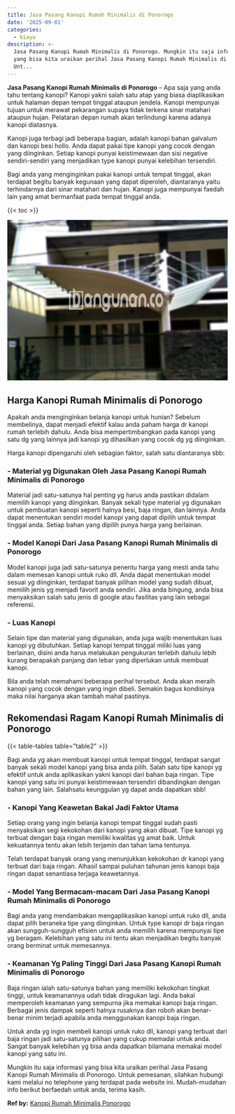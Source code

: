 ```yaml
---
title: Jasa Pasang Kanopi Rumah Minimalis di Ponorogo
date: '2025-09-01'
categories:
  - biaya
description: >-
  Jasa Pasang Kanopi Rumah Minimalis di Ponorogo. Mungkin itu saja informasi
  yang bisa kita uraikan perihal Jasa Pasang Kanopi Rumah Minimalis di Ponorogo.
  Unt...
---
```


**Jasa Pasang Kanopi Rumah Minimalis di Ponorogo** – Apa saja yang anda tahu tentang kanopi? Kanopi yakni salah satu atap yang biasa diaplikasikan untuk halaman depan tempat tinggal ataupun jendela. Kanopi mempunyai tujuan untuk merawat pekarangan supaya tidak terkena sinar matahari ataupun hujan. Pelataran depan rumah akan terlindungi karena adanya kanopi diatasnya.

Kanopi juga terbagi jadi beberapa bagian, adalah kanopi bahan galvalum dan kanopi besi hollo. Anda dapat pakai tipe kanopi yang cocok dengan yang diinginkan. Setiap kanopi punyai keistimewaan dan sisi negative sendiri-sendiri yang menjadikan type kanopi punyai kelebihan tersendiri.

Bagi anda yang menginginkan pakai kanopi untuk tempat tinggal, akan terdapat begitu banyak kegunaan yang dapat diperoleh, diantaranya yaitu terhindarnya dari sinar matahari dan hujan. Kanopi juga mempunyai faedah lain yang amat bermanfaat pada tempat tinggal anda.

{{< toc >}}

![Jasa Pasang Kanopi Rumah Minimalis di Ponorogo](/images/harga-kanopi-minimalis-03.png)

## Harga Kanopi Rumah Minimalis di Ponorogo

Apakah anda menginginkan belanja kanopi untuk hunian? Sebelum membelinya, dapat menjadi efektif kalau anda paham harga dr kanopi rumah terlebih dahulu. Anda bisa mempertimbangkan pada kanopi yang satu dg yang lainnya jadi kanopi yg dihasilkan yang cocok dg yg diinginkan.

Harga kanopi dipengaruhi oleh sebagian faktor, salah satu diantaranya sbb:

### \- Material yg Digunakan Oleh Jasa Pasang Kanopi Rumah Minimalis di Ponorogo

Material jadi satu-satunya hal penting yg harus anda pastikan didalam memilih kanopi yang diinginkan. Banyak sekali type material yg digunakan untuk pembuatan kanopi seperti halnya besi, baja ringan, dan lainnya. Anda dapat menentukan sendiri model kanopi yang dapat dipilih untuk tempat tinggal anda. Setiap bahan yang dipilih punya harga yang berlainan.

### \- Model Kanopi Dari Jasa Pasang Kanopi Rumah Minimalis di Ponorogo

Model kanopi juga jadi satu-satunya penentu harga yang mesti anda tahu dalam memesan kanopi untuk ruko dll. Anda dapat menentukan model sesuai yg diinginkan, terdapat banyak pilihan model yang sudah dibuat, memilih jenis yg menjadi favorit anda sendiri. Jika anda bingung, anda bisa menyaksikan salah satu jenis di google atau fasilitas yang lain sebagai referensi.

### \- Luas Kanopi

Selain tipe dan material yang digunakan, anda juga wajib menentukan luas kanopi yg dibutuhkan. Setiap kanopi tempat tinggal miliki luas yang berlainan, disini anda harus melakukan pengukuran terlebih dahulu lebih kurang berapakah panjang dan lebar yang diperlukan untuk membuat kanopi.

Bila anda telah memahami beberapa perihal tersebut. Anda akan meraih kanopi yang cocok dengan yang ingin dibeli. Semakin bagus kondisinya maka nilai harganya akan tambah mahal pastinya.

## Rekomendasi Ragam Kanopi Rumah Minimalis di Ponorogo

{{< table-tables table="table2" >}}

Bagi anda yg akan membuat kanopi untuk tempat tinggal, terdapat sangat banyak sekali model kanopi yang bisa anda pilih. Salah satu tipe kanopi yg efektif untuk anda aplikasikan yakni kanopi dari bahan baja ringan. Tipe kanopi yang satu ini punyai keistimewaan tersendiri dibandingkan dengan bahan yang lain. Salahsatu keunggulan yg dapat anda dapatkan sbb!

### \- Kanopi Yang Keawetan Bakal Jadi Faktor Utama

Setiap orang yang ingin belanja kanopi tempat tinggal sudah pasti menyaksikan segi kekokohan dari kanopi yang akan dibuat. Tipe kanopi yg terbuat dengan baja ringan memiliki kwalitas yg amat baik. Untuk kekuatannya tentu akan lebih terjamin dan tahan lama tentunya.

Telah terdapat banyak orang yang menunjukkan kekokohan dr kanopi yang terbuat dari baja ringan. Alhasil sampai puluhan tahunan jenis kanopi baja ringan dapat senantiasa terjaga keawetannya.

### \- Model Yang Bermacam-macam Dari Jasa Pasang Kanopi Rumah Minimalis di Ponorogo

Bagi anda yang mendambakan mengaplikasikan kanopi untuk ruko dll, anda dapat pilih beraneka tipe yang diinginkan. Untuk type kanopi dr baja ringan akan sungguh-sungguh efisien untuk anda memilih karena mempunyai tipe yg beragam. Kelebihan yang satu ini tentu akan menjadikan begitu banyak orang berminat untuk memesannya.

### \- Keamanan Yg Paling Tinggi Dari Jasa Pasang Kanopi Rumah Minimalis di Ponorogo

Baja ringan ialah satu-satunya bahan yang memiliki kekokohan tingkat tinggi, untuk keamanannya udah tidak diragukan lagi. Anda bakal memperoleh keamanan yang sempurna jika memakai kanopi baja ringan. Berbagai jenis dampak seperti halnya rusaknya dan roboh akan benar-benar minim terjadi apabila anda menggunakan kanopi baja ringan.

Untuk anda yg ingin membeli kanopi untuk ruko dll, kanopi yang terbuat dari baja ringan jadi satu-satunya pilihan yang cukup memadai untuk anda. Sangat banyak kelebihan yg bisa anda dapatkan bilamana memakai model kanopi yang satu ini.

Mungkin itu saja informasi yang bisa kita uraikan perihal Jasa Pasang Kanopi Rumah Minimalis di Ponorogo. Untuk pemesanan, silahkan hubungi kami melalui no telephone yang terdapat pada website ini. Mudah-mudahan info berikut berfaedah untuk anda, terima kasih.

**Ref by:**  [Kanopi Rumah Minimalis Ponorogo](https://id.wikipedia.org/wiki/Kanopi)
